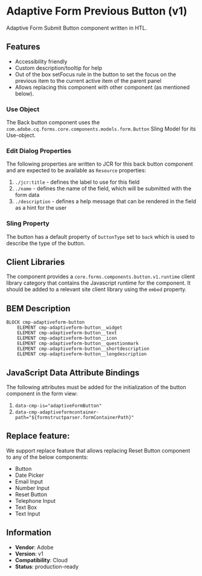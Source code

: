 <!--
Copyright 2023 Adobe

Licensed under the Apache License, Version 2.0 (the "License");
you may not use this file except in compliance with the License.
You may obtain a copy of the License at

    http://www.apache.org/licenses/LICENSE-2.0

Unless required by applicable law or agreed to in writing, software
distributed under the License is distributed on an "AS IS" BASIS,
WITHOUT WARRANTIES OR CONDITIONS OF ANY KIND, either express or implied.
See the License for the specific language governing permissions and
limitations under the License.
-->
Adaptive Form Previous Button (v1)
====
Adaptive Form Submit Button component written in HTL.

## Features

* Accessibility friendly 
* Custom description/tooltip for help
* Out of the box setFocus rule in the button to set the focus on the previous item to the current active item of the parent panel
* Allows replacing this component with other component (as mentioned below).

### Use Object
The Back button component uses the `com.adobe.cq.forms.core.components.models.form.Button` Sling Model for its Use-object.

### Edit Dialog Properties
The following properties are written to JCR for this back button component and are expected to be available as `Resource` properties:

1. `./jcr:title` - defines the label to use for this field
2. `./name` - defines the name of the field, which will be submitted with the form data
3. `./description` - defines a help message that can be rendered in the field as a hint for the user

### Sling Property
The button has a default property of `buttonType` set to `back` which is used to describe the type of the button.

## Client Libraries
The component provides a `core.forms.components.button.v1.runtime` client library category that contains the Javascript runtime for the component. 
It should be added to a relevant site client library using the `embed` property.

## BEM Description
```
BLOCK cmp-adaptiveform-button
    ELEMENT cmp-adaptiveform-button__widget
    ELEMENT cmp-adaptiveform-button__text
    ELEMENT cmp-adaptiveform-button__icon
    ELEMENT cmp-adaptiveform-button__questionmark
    ELEMENT cmp-adaptiveform-button__shortdescription
    ELEMENT cmp-adaptiveform-button__longdescription
```

## JavaScript Data Attribute Bindings

The following attributes must be added for the initialization of the button component in the form view:  
 1. `data-cmp-is="adaptiveFormButton"`
 2. `data-cmp-adaptiveformcontainer-path="${formstructparser.formContainerPath}"`

## Replace feature:
We support replace feature that allows replacing Reset Button component to any of the below components:

* Button
* Date Picker
* Email Input
* Number Input
* Reset Button
* Telephone Input
* Text Box
* Text Input
 
## Information
* **Vendor**: Adobe
* **Version**: v1
* **Compatibility**: Cloud
* **Status**: production-ready



